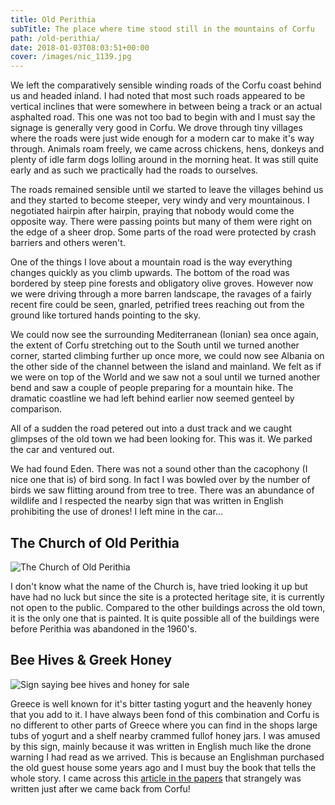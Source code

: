 ```yaml
---
title: Old Perithia
subTitle: The place where time stood still in the mountains of Corfu
path: /old-perithia/
date: 2018-01-03T08:03:51+00:00
cover: /images/nic_1139.jpg
---
```

We left the comparatively sensible winding roads of the Corfu coast behind us and headed inland. I had noted that most such roads appeared to be vertical inclines that were somewhere in between being a track or an actual asphalted road. This one was not too bad to begin with and I must say the signage is generally very good in Corfu. We drove through tiny villages where the roads were just wide enough for a modern car to make it's way through. Animals roam freely, we came across chickens, hens, donkeys and plenty of idle farm dogs lolling around in the morning heat. It was still quite early and as such we practically had the roads to ourselves. 

The roads remained sensible until we started to leave the villages behind us and they started to become steeper, very windy and very mountainous. I negotiated hairpin after hairpin, praying that nobody would come the opposite way. There were passing points but many of them were right on the edge of a sheer drop. Some parts of the road were protected by crash barriers and others weren't.

One of the things I love about a mountain road is the way everything changes quickly as you climb upwards. The bottom of the road was bordered by steep pine forests and obligatory olive groves. However now we were driving through a more barren landscape, the ravages of a fairly recent fire could be seen, gnarled, petrified trees reaching out from the ground like tortured hands pointing to the sky.

We could now see the surrounding Mediterranean (Ionian) sea once again, the extent of Corfu stretching out to the South until we turned another corner, started climbing further up once more, we could now see Albania on the other side of the channel between the island and mainland. We felt as if we were on top of the World and we saw not a soul until we turned another bend and saw a couple of people preparing for a mountain hike. The dramatic coastline we had left behind earlier now seemed genteel by comparison.

All of a sudden the road petered out into a dust track and we caught glimpses of the old town we had been looking for. This was it. We parked the car and ventured out. 

We had found Eden. There was not a sound other than the cacophony (I nice one that is) of bird song. In fact I was bowled over by the number of birds we saw flitting around from tree to tree. There was an abundance of wildlife and I respected the nearby sign that was written in English prohibiting the use of drones! I left mine in the car...

## The Church of Old Perithia

![The Church of Old Perithia](/images/nic_1139.jpg)

I don't know what the name of the Church is, have tried looking it up but have had no luck but since the site is a protected heritage site, it is currently not open to the public. Compared to the other buildings across the old town, it is the only one that is painted. It is quite possible all of the buildings were before Perithia was abandoned in the 1960's.

## Bee Hives & Greek Honey

![Sign saying bee hives and honey for sale](/images/nic_1140.jpg)

Greece is well known for it's bitter tasting yogurt and the heavenly honey that you add to it. I have always been fond of this combination and Corfu is no different to other parts of Greece where you can find in the shops large tubs of yogurt and a shelf nearby crammed fullof honey jars. I was amused by this sign, mainly because it was written in English much like the drone warning I had read as we arrived. This is because an Englishman purchased the old guest house some years ago and I must buy the book that tells the whole story. I came across this [article in the papers](http://www.independent.co.uk/travel/europe/old-perithia-corfu-abandoned-village-ghost-town-greece-off-radar-secret-travel-a7955811.html) that strangely was written just after we came back from Corfu!
